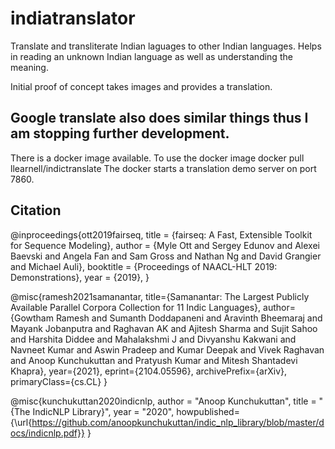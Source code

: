 # indiatranslator
Translate and transliterate Indian laguages to other Indian languages.
Helps in reading an unknown Indian language as well as understanding the meaning.

Initial proof of concept takes images and provides a translation.

## Google translate also does similar things thus I am stopping further development. 
There is a docker image available.
To use the docker image
  docker pull llearnell/indictranslate
The docker starts a translation demo server on port 7860.

## Citation

@inproceedings{ott2019fairseq,
  title = {fairseq: A Fast, Extensible Toolkit for Sequence Modeling},
  author = {Myle Ott and Sergey Edunov and Alexei Baevski and Angela Fan and Sam Gross and Nathan Ng and David Grangier and Michael Auli},
  booktitle = {Proceedings of NAACL-HLT 2019: Demonstrations},
  year = {2019},
}

@misc{ramesh2021samanantar,
      title={Samanantar: The Largest Publicly Available Parallel Corpora Collection for 11 Indic Languages},
      author={Gowtham Ramesh and Sumanth Doddapaneni and Aravinth Bheemaraj and Mayank Jobanputra and Raghavan AK and Ajitesh Sharma and Sujit Sahoo and Harshita Diddee and Mahalakshmi J and Divyanshu Kakwani and Navneet Kumar and Aswin Pradeep and Kumar Deepak and Vivek Raghavan and Anoop Kunchukuttan and Pratyush Kumar and Mitesh Shantadevi Khapra},
      year={2021},
      eprint={2104.05596},
      archivePrefix={arXiv},
      primaryClass={cs.CL}
}

@misc{kunchukuttan2020indicnlp,
author = "Anoop Kunchukuttan",
title = "{The IndicNLP Library}",
year = "2020",
howpublished={\url{https://github.com/anoopkunchukuttan/indic_nlp_library/blob/master/docs/indicnlp.pdf}}
}
